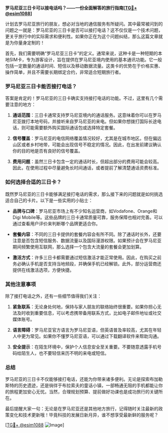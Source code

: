 **罗马尼亚三日卡可以接电话吗？——一份全面解答的旅行指南[[TG💪+ @esim1088](https://t.me/s/esim1088)]**

计划去罗马尼亚旅行的朋友，想必对当地的通信服务有所疑问。其中最常被问到的问题之一就是：罗马尼亚的三日卡是否可以接打电话？这不仅仅是一个技术问题，更关乎旅行中的实际需求和便利性。如果你正在为这个问题纠结，那么这篇文章就是为你量身定制的！

首先，我们需要明确“罗马尼亚三日卡”的定义。通常来说，这种卡是一种短期的本地SIM卡，专为游客设计，旨在提供在罗马尼亚境内使用的基本通讯功能。它一般包括一定数量的通话时间、短信以及移动数据流量。这类卡的优势在于价格实惠、操作简单，并且不需要长期绑定合约，非常适合短期旅行者。

### **罗马尼亚三日卡能否接打电话？**

答案是肯定的！罗马尼亚的三日卡确实支持接打电话的功能。不过，这里有几个需要注意的地方：

1. **通话范围**：三日卡通常支持罗马尼亚境内的通话服务。这意味着你可以在罗马尼亚拨打本地号码，并接听来自罗马尼亚的来电。但如果你想拨打国际长途电话，则可能需要额外购买国际通话包或选择特定套餐。
   
2. **信号覆盖**：罗马尼亚的电信网络覆盖情况较好，尤其是在城市地区。但在偏远山区或者乡村地带，可能会出现信号不稳定的情况。因此，在出发前建议确认你的目的地是否有良好的信号覆盖。

3. **费用问题**：虽然三日卡包含一定的通话时长，但超出部分的费用可能会较高。因此，在使用过程中尽量避免长时间通话，或者提前了解清楚通话资费标准。

### **如何选择合适的三日卡？**

既然罗马尼亚的三日卡能够满足接打电话的需求，那么接下来的问题就是如何挑选适合自己的卡片。以下是一些实用的小贴士：

- **品牌与口碑**：罗马尼亚市场上有不少知名运营商，如Vodafone、Orange和Digi Mobile等。这些品牌的三日卡通常质量可靠，服务保障也相对完善。可以通过查看用户评价来判断哪个品牌更适合你。

- **套餐内容**：不同的三日卡提供的套餐内容会有所不同。除了通话时长外，还要注意是否包含短信服务、数据流量以及国际漫游权限。如果预计会在罗马尼亚期间频繁使用互联网，那么选择一个包含大流量的套餐会更加划算。

- **激活方式**：许多三日卡都需要通过短信激活才能正常使用。因此，在购买之前务必确认手机是否支持当地频段，并确保手机已经解锁。此外，部分运营商还提供在线激活选项，方便快捷。

### **其他注意事项**

除了接打电话之外，还有一些细节值得我们关注：

1. **紧急联系**：无论身处何地，保持与家人朋友的联络始终很重要。如果你担心无法及时收到重要信息，可以考虑携带备用联系方式，比如电子邮件地址或社交媒体账号。

2. **语言障碍**：罗马尼亚官方语言为罗马尼亚语，但英语普及率较高，尤其在年轻人中更为常见。如果你不懂罗马尼亚语，可以通过下载翻译软件来帮助沟通。

3. **安全提示**：在陌生环境中，保护个人信息安全至关重要。不要随意透露手机号码给陌生人，也不要轻信来历不明的来电或短信。

### **总结**

罗马尼亚的三日卡不仅能够接打电话，还能为你带来诸多便利。无论是探索布加勒斯特的历史遗迹，还是徜徉于布拉索夫的童话小镇，一部畅通无阻的手机都能让你的旅程更加安心无忧。当然，合理规划预算、提前做好功课也是成功旅行的关键所在。

最后提醒大家一句：无论是在罗马尼亚还是其他地方旅行，记得随时关注最新的政策变化和技术更新哦！毕竟科技的发展日新月异，谁不想享受最新鲜的服务呢？

[[TG💪+ @esim1088](https://t.me/s/esim1088) ![Image](https://i.postimg.cc/4NQfJmqS/Snipaste-2025-05-13-00-14-12.png)]